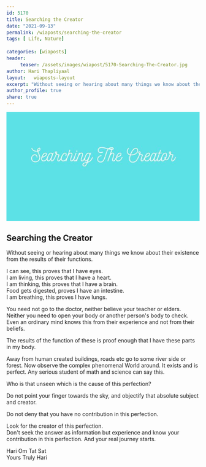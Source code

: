 ```yaml
---
id: 5170 
title: Searching the Creator
date: "2021-09-13"
permalink: /wiaposts/searching-the-creator
tags: [ Life, Nature]    

categories: [wiaposts] 
header:
     teaser: /assets/images/wiapost/5170-Searching-The-Creator.jpg
author: Hari Thapliyaal 
layout:   wiaposts-layout
excerpt: "Without seeing or hearing about many things we know about their existence from the results of their functions. I can see, this proves that I have eyes. I am living, this proves that I have a heart. I am thinking,"
author_profile: true 
share: true 
---
```

![Searching the Creator](/assets/images/wiapost/5170-Searching-The-Creator.jpg)     
   
## Searching the Creator      
   
Without seeing or hearing about many things we know about their existence from the results of their functions.     
    
I can see, this proves that I have eyes.    
I am living, this proves that I have a heart.     
I am thinking, this proves that I have a brain.    
Food gets digested, proves I have an intestine.     
I am breathing, this proves I have lungs.     
    
You need not go to the doctor, neither believe your teacher or elders.     
Neither you need to open your body or another person's body to check.    
Even an ordinary mind knows this from their experience and not from their beliefs.    
    
The results of the function of these is proof enough that I have these parts in my body.     
    
Away from human created buildings, roads etc go to some river side or forest. Now observe the complex phenomenal World around. It exists and is perfect. Any serious student of math and science can say this.     
    
Who is that unseen which is the cause of this perfection?    
    
Do not point your finger towards the sky, and objectify that absolute subject and creator.     
    
Do not deny that you have no contribution in this perfection.     
    
Look for the creator of this perfection.     
Don't seek the answer as information but experience and know your contribution in this perfection. And your real journey starts.    
    
Hari Om Tat Sat     
Yours Truly Hari    

